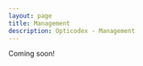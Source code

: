 ```yaml
---
layout: page
title: Management
description: Opticodex - Management
---
```


<div class="alert alert-info" role="alert">
  Coming soon!
</div>